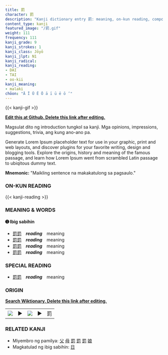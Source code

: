 ```yaml
---
title: 罰
character: 罰
description: "Kanji dictionary entry 罰: meaning, on-kun reading, compounds, origin, related kanji"
content_type: kanji
featured_image: "/罰.gif"
weight: 111
frequency: 111
kanji_grade: 9
kanji_strokes: 1
kanji_class: Jōyō
kanji_jlpt: N1
kanji_radical: 
kanji_reading: 
- DAI
- TAI
- oo-kii
kanji_meaning:
- malaki
chōon: "Ā Ī Ū Ē Ō ā ī ū ē ō ’"
---
```

[//]: # (Don't edit the line below. Kanji animated GIF code is automatically generated.)
{{< kanji-gif >}}

[//]: # (Edit below this line.)

**[Edit this at Github. Delete this link after editing.](https://github.com/tim0g/tim/tree/main/content/kanji/罰/index.md)**

Magsulat dito ng introduction tungkol sa kanji. Mga opinions, impressions, suggestions, trivia, ang kung ano-ano pa.

Generate Lorem Ipsum placeholder text for use in your graphic, print and web layouts, and discover plugins for your favorite writing, design and blogging tools. Explore the origins, history and meaning of the famous passage, and learn how Lorem Ipsum went from scrambled Latin passage to ubiqitous dummy text.
 
**Mnemonic:** "Maikling sentence na makakatulong sa pagsaulo."

### ON-KUN READING

[//]: # (Don't edit the line below. ON-KUN READING code is automatically generated.)
{{< kanji-reading >}}

### MEANING & WORDS

#### ➊ **Ibig sabihin**
  - [罰](../罰)[罰](../罰)　***reading***　meaning
  - [罰](../罰)[罰](../罰)　***reading***　meaning
  - [罰](../罰)[罰](../罰)　***reading***　meaning
  - [罰](../罰)[罰](../罰)　***reading***　meaning

### SPECIAL READING
  - [罰](../罰)[罰](../罰)　***reading***　meaning

### ORIGIN

**[Search Wiktionary. Delete this link after editing.](https://wiktionary.org/wiki/罰)**
<table class="kanji-table"><tr><td>
<img src="60px-罰-bronze.svg.png">
</td><td>▶</td><td>
<img src="60px-罰-oracle.svg.png">
</td><td>▶</td>
<td class="kanji-origin">罰</td>
</tr></table>

### RELATED KANJI
- Miyembro ng pamilya: [父](../父) [母](../母) [罰](../罰) [罰](../罰) [罰](../罰) [娘](../娘)
- Magkatulad ng ibig sabihin: [日](../日)
